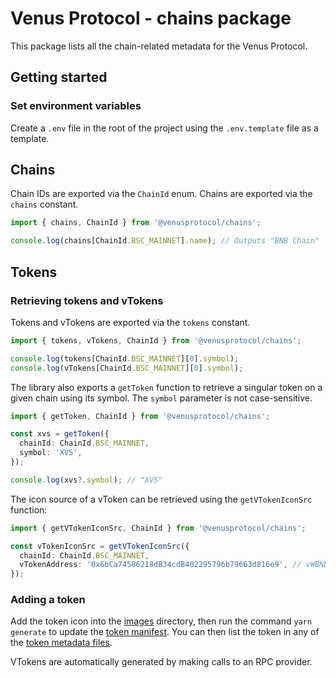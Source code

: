 # Venus Protocol - chains package

This package lists all the chain-related metadata for the Venus Protocol.

## Getting started

### Set environment variables

Create a `.env` file in the root of the project using the `.env.template` file as a template.

## Chains

Chain IDs are exported via the `ChainId` enum. Chains are exported via the `chains` constant.

```ts
import { chains, ChainId } from '@venusprotocol/chains';

console.log(chains[ChainId.BSC_MAINNET].name); // Outputs "BNB Chain"
```

## Tokens

### Retrieving tokens and vTokens

Tokens and vTokens are exported via the `tokens` constant.

```ts
import { tokens, vTokens, ChainId } from '@venusprotocol/chains';

console.log(tokens[ChainId.BSC_MAINNET][0].symbol);
console.log(vTokens[ChainId.BSC_MAINNET][0].symbol);
```

The library also exports a `getToken` function to retrieve a singular token on a given chain using
its symbol. The `symbol` parameter is not case-sensitive.

```ts
import { getToken, ChainId } from '@venusprotocol/chains';

const xvs = getToken({
  chainId: ChainId.BSC_MAINNET,
  symbol: 'XVS',
});

console.log(xvs?.symbol); // "XVS"
```

The icon source of a vToken can be retrieved using the `getVTokenIconSrc` function:

```ts
import { getVTokenIconSrc, ChainId } from '@venusprotocol/chains';

const vTokenIconSrc = getVTokenIconSrc({
  chainId: ChainId.BSC_MAINNET,
  vTokenAddress: '0x6bCa74586218dB34cdB402295796b79663d816e9', // vWBNB market
});
```

### Adding a token

Add the token icon into the [images](./images/tokens) directory, then run the command `yarn
generate` to update the [token manifest](./src/generated/tokenManifest.json). You can then list the
token in any of the [token metadata files](./src/tokens).

VTokens are automatically generated by making calls to an RPC provider.
